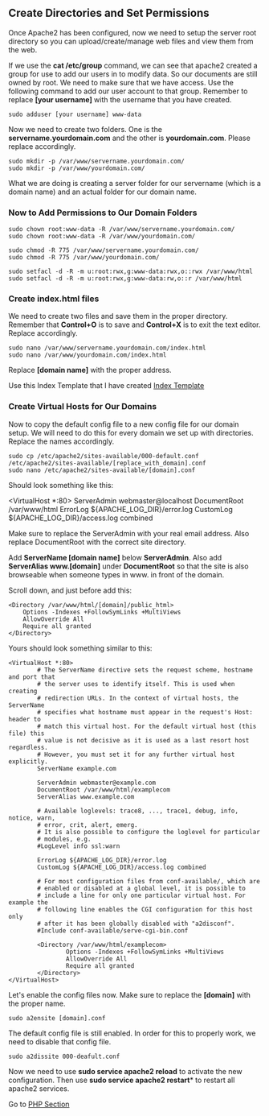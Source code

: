 ## Create Directories and Set Permissions
Once Apache2 has been configured, now we need to setup the server root directory so you can upload/create/manage web files and view them from the web.

If we use the **cat /etc/group** command, we can see that apache2 created a group for use to add our users in to modify data. So our documents are still owned by root. We need to make sure that we have access.
Use the following command to add our user account to that group. Remember to replace **[your username]** with the username that you have created.

```sudo adduser [your username] www-data```

Now we need to create two folders. One is the **servername.yourdomain.com** and the other is **yourdomain.com**. Please replace accordingly.

```
sudo mkdir -p /var/www/servername.yourdomain.com/
sudo mkdir -p /var/www/yourdomain.com/
```

What we are doing is creating a server folder for our servername (which is a domain name) and an actual folder for our domain name.

### Now to Add Permissions to Our Domain Folders

```
sudo chown root:www-data -R /var/www/servername.yourdomain.com/
sudo chown root:www-data -R /var/www/yourdomain.com/

sudo chmod -R 775 /var/www/servername.yourdomain.com/
sudo chmod -R 775 /var/www/yourdomain.com/

sudo setfacl -d -R -m u:root:rwx,g:www-data:rwx,o::rwx /var/www/html
sudo setfacl -d -R -m u:root:rwx,g:www-data:rw,o::r /var/www/html
```

### Create index.html files

We need to create two files and save them in the proper directory. Remember that **Control+O** is to save and **Control+X** is to exit the text editor. Replace accordingly.

```
sudo nano /var/www/servername.yourdomain.com/index.html
sudo nano /var/www/yourdomain.com/index.html
```

Replace **[domain name]** with the proper address.

Use this Index Template that I have created [Index Template](../templates/index_template.html)

### Create Virtual Hosts for Our Domains

Now to copy the default config file to a new config file for our domain setup. We will need to do this for every domain we set up with directories. Replace the names accordingly.

```
sudo cp /etc/apache2/sites-available/000-default.conf /etc/apache2/sites-available/[replace_with_domain].conf
sudo nano /etc/apache2/sites-available/[domain].conf
```

Should look something like this:

<VirtualHost *:80>
    ServerAdmin webmaster@localhost
    DocumentRoot /var/www/html
    ErrorLog ${APACHE_LOG_DIR}/error.log
    CustomLog ${APACHE_LOG_DIR}/access.log combined
</VirtualHost>

Make sure to replace the ServerAdmin with your real email address. Also replace DocumentRoot with the correct site directory.

Add **ServerName [domain name]** below **ServerAdmin**. Also add **ServerAlias www.[domain]** under **DocumentRoot** so that the site is also browseable when someone types in www. in front of the domain.

Scroll down, and just before **</VirtualHost>** add this:

```
<Directory /var/www/html/[domain]/public_html>
	Options -Indexes +FollowSymLinks +MultiViews
	AllowOverride All
	Require all granted
</Directory>
```

Yours should look something similar to this:

```
<VirtualHost *:80>
        # The ServerName directive sets the request scheme, hostname and port that
        # the server uses to identify itself. This is used when creating
        # redirection URLs. In the context of virtual hosts, the ServerName
        # specifies what hostname must appear in the request's Host: header to
        # match this virtual host. For the default virtual host (this file) this
        # value is not decisive as it is used as a last resort host regardless.
        # However, you must set it for any further virtual host explicitly.
        ServerName example.com

        ServerAdmin webmaster@example.com
        DocumentRoot /var/www/html/examplecom
        ServerAlias www.example.com

        # Available loglevels: trace8, ..., trace1, debug, info, notice, warn,
        # error, crit, alert, emerg.
        # It is also possible to configure the loglevel for particular
        # modules, e.g.
        #LogLevel info ssl:warn

        ErrorLog ${APACHE_LOG_DIR}/error.log
        CustomLog ${APACHE_LOG_DIR}/access.log combined

        # For most configuration files from conf-available/, which are
        # enabled or disabled at a global level, it is possible to
        # include a line for only one particular virtual host. For example the
        # following line enables the CGI configuration for this host only
        # after it has been globally disabled with "a2disconf".
        #Include conf-available/serve-cgi-bin.conf

        <Directory /var/www/html/examplecom>
                Options -Indexes +FollowSymLinks +MultiViews
                AllowOverride All
                Require all granted
        </Directory>
</VirtualHost>
```

Let's enable the config files now. Make sure to replace the **[domain]** with the proper name.

``` sudo a2ensite [domain].conf ```

The default config file is still enabled. In order for this to properly work, we need to disable that config file.

``` sudo a2dissite 000-deafult.conf ```

Now we need to use **sudo service apache2 reload** to activate the new configuration. Then use **sudo service apache2 restart*** to restart all apache2 services.

Go to [PHP Section](5-php.md)

